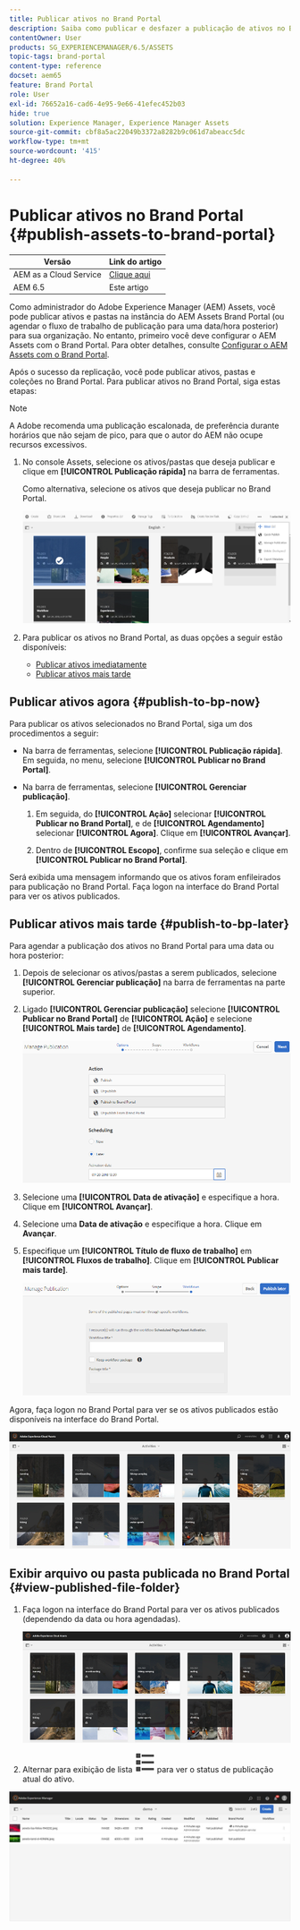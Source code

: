 ```yaml
---
title: Publicar ativos no Brand Portal
description: Saiba como publicar e desfazer a publicação de ativos no Brand Portal.
contentOwner: User
products: SG_EXPERIENCEMANAGER/6.5/ASSETS
topic-tags: brand-portal
content-type: reference
docset: aem65
feature: Brand Portal
role: User
exl-id: 76652a16-cad6-4e95-9e66-41efec452b03
hide: true
solution: Experience Manager, Experience Manager Assets
source-git-commit: cbf8a5ac22049b3372a8282b9c061d7abeacc5dc
workflow-type: tm+mt
source-wordcount: '415'
ht-degree: 40%

---
```


# Publicar ativos no Brand Portal {#publish-assets-to-brand-portal}

| Versão | Link do artigo |
| -------- | ---------------------------- |
| AEM as a Cloud Service | [Clique aqui](https://experienceleague.adobe.com/docs/experience-manager-cloud-service/content/assets/brand-portal/publish-to-brand-portal.html?lang=pt-BR) |
| AEM 6.5 | Este artigo |

Como administrador do Adobe Experience Manager (AEM) Assets, você pode publicar ativos e pastas na instância do AEM Assets Brand Portal (ou agendar o fluxo de trabalho de publicação para uma data/hora posterior) para sua organização. No entanto, primeiro você deve configurar o AEM Assets com o Brand Portal. Para obter detalhes, consulte [Configurar o AEM Assets com o Brand Portal](/help/assets/configure-aem-assets-with-brand-portal.md).

Após o sucesso da replicação, você pode publicar ativos, pastas e coleções no Brand Portal. Para publicar ativos no Brand Portal, siga estas etapas:

>[!NOTE]
>
>A Adobe recomenda uma publicação escalonada, de preferência durante horários que não sejam de pico, para que o autor do AEM não ocupe recursos excessivos.

1. No console Assets, selecione os ativos/pastas que deseja publicar e clique em **[!UICONTROL Publicação rápida]** na barra de ferramentas.

   Como alternativa, selecione os ativos que deseja publicar no Brand Portal.

   ![publish2bp-2](assets/publish2bp.png)

1. Para publicar os ativos no Brand Portal, as duas opções a seguir estão disponíveis:
   * [Publicar ativos imediatamente](#publish-to-bp-now)
   * [Publicar ativos mais tarde](#publish-to-bp-now)

## Publicar ativos agora {#publish-to-bp-now}

Para publicar os ativos selecionados no Brand Portal, siga um dos procedimentos a seguir:

* Na barra de ferramentas, selecione **[!UICONTROL Publicação rápida]**. Em seguida, no menu, selecione **[!UICONTROL Publicar no Brand Portal]**.

* Na barra de ferramentas, selecione **[!UICONTROL Gerenciar publicação]**.

   1. Em seguida, do **[!UICONTROL Ação]** selecionar **[!UICONTROL Publicar no Brand Portal]**, e de **[!UICONTROL Agendamento]** selecionar **[!UICONTROL Agora]**. Clique em **[!UICONTROL Avançar]**.

   2. Dentro de **[!UICONTROL Escopo]**, confirme sua seleção e clique em **[!UICONTROL Publicar no Brand Portal]**.

Será exibida uma mensagem informando que os ativos foram enfileirados para publicação no Brand Portal. Faça logon na interface do Brand Portal para ver os ativos publicados.

## Publicar ativos mais tarde {#publish-to-bp-later}

Para agendar a publicação dos ativos no Brand Portal para uma data ou hora posterior:

1. Depois de selecionar os ativos/pastas a serem publicados, selecione **[!UICONTROL Gerenciar publicação]** na barra de ferramentas na parte superior.

1. Ligado **[!UICONTROL Gerenciar publicação]** selecione **[!UICONTROL Publicar no Brand Portal]** de **[!UICONTROL Ação]** e selecione **[!UICONTROL Mais tarde]** de **[!UICONTROL Agendamento]**.

   ![publishlaterbp-1](assets/publishlaterbp-1.png)

1. Selecione uma **[!UICONTROL Data de ativação]** e especifique a hora. Clique em **[!UICONTROL Avançar]**.

1. Selecione uma **Data de ativação** e especifique a hora. Clique em **Avançar**.

1. Especifique um **[!UICONTROL Título de fluxo de trabalho]** em **[!UICONTROL Fluxos de trabalho]**. Clique em **[!UICONTROL Publicar mais tarde]**.

   ![publishworkflow](assets/publishworkflow.png)

Agora, faça logon no Brand Portal para ver se os ativos publicados estão disponíveis na interface do Brand Portal.

![bp_landingpage](assets/bp_landingpage.png)

## Exibir arquivo ou pasta publicada no Brand Portal {#view-published-file-folder}

1. Faça logon na interface do Brand Portal para ver os ativos publicados (dependendo da data ou hora agendadas).

   ![bp_landingpage](assets/bp_landingpage.png)

1. Alternar para exibição de lista ![Exibição de lista](assets/list-view.svg) para ver o status de publicação atual do ativo.

<!--2. On the [Asset Reports page](#https://experienceleague.adobe.com/en/docs/experience-manager-cloud-service/content/assets/admin/asset-reports), you can see the current state of the report job, for example, Success, Failed, Queued, or Scheduled.-->

![status do relatório gerado](assets/report-status.JPG)
